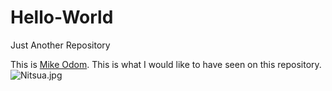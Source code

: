 # Hello-World
Just Another Repository

This is [Mike Odom](www.twitter.com/mikeodom20). This is what I would like to have seen on this repository.
![Nitsua.jpg]({{site.baseurl}}/images/Nitsua.jpg)
